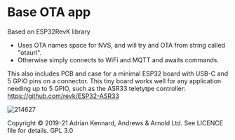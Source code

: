 # Base OTA app

Based on ESP32RevK library

- Uses OTA names space for NVS, and will try and OTA from string called "otaurl".
- Otherwise simply connects to WiFi and MQTT and awaits commands.

This also includes PCB and case for a minimal ESP32 board with USB-C and 5 GPIO pins on a connector. This tiny board works well for any application needing up to 5 GPIO, such as the ASR33 teletytpe controller: https://github.com/revk/ESP32-ASR33

![214627](https://user-images.githubusercontent.com/996983/114298126-c11eb680-9aac-11eb-8ed0-07d2525a8c99.jpg)

Copyright © 2019-21 Adrian Kennard, Andrews & Arnold Ltd. See LICENCE file for details. GPL 3.0

